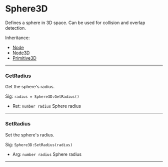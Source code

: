 # Sphere3D

Defines a sphere in 3D space. Can be used for collision and overlap detection.

Inheritance:
* [Node](../Node.md)
* [Node3D](Node3D.md)
* [Primitive3D](Primitive3D.md)

---

### GetRadius
Get the sphere's radius.

Sig: `radius = Sphere3D:GetRadius()`
 - Ret: `number radius` Sphere radius
---
### SetRadius
Set the sphere's radius.

Sig: `Sphere3D:SetRadius(radius)`
 - Arg: `number radius` Sphere radius
---
